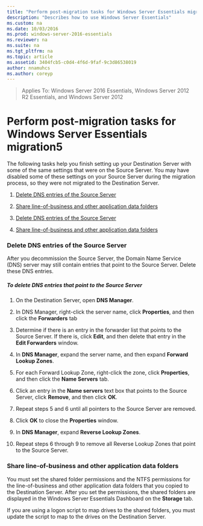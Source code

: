 ```yaml
---
title: "Perform post-migration tasks for Windows Server Essentials migration5"
description: "Describes how to use Windows Server Essentials"
ms.custom: na
ms.date: 10/03/2016
ms.prod: windows-server-2016-essentials
ms.reviewer: na
ms.suite: na
ms.tgt_pltfrm: na
ms.topic: article
ms.assetid: 3404fcb5-c0d4-4f6d-9faf-9c3d86538019
author: nnamuhcs
ms.author: coreyp
---
```


>Applies To: Windows Server 2016 Essentials, Windows Server 2012 R2 Essentials, and Windows Server 2012


# Perform post-migration tasks for Windows Server Essentials migration5
The following tasks help you finish setting up your Destination Server with some of the same settings that were on the Source Server. You may have disabled some of these settings on your Source Server during the migration process, so they were not migrated to the Destination Server.  
  

1.  [Delete DNS entries of the Source Server](Perform-post-migration-tasks-for-Windows-Server-Essentials-migration5.md#BKMK_DeleteDNSEntries)  
  
2.  [Share line-of-business and other application data folders](Perform-post-migration-tasks-for-Windows-Server-Essentials-migration5.md#BKMK_ShareLineOfBusinessAndOtherApplications)  

1.  [Delete DNS entries of the Source Server](../migrate/Perform-post-migration-tasks-for-Windows-Server-Essentials-migration5.md#BKMK_DeleteDNSEntries)  
  
2.  [Share line-of-business and other application data folders](../migrate/Perform-post-migration-tasks-for-Windows-Server-Essentials-migration5.md#BKMK_ShareLineOfBusinessAndOtherApplications)  

  
###  <a name="BKMK_DeleteDNSEntries"></a> Delete DNS entries of the Source Server  
 After you decommission the Source Server, the Domain Name Service (DNS) server may still contain entries that point to the Source Server. Delete these DNS entries.  
  
##### To delete DNS entries that point to the Source Server  
  
1.  On the Destination Server, open **DNS Manager**.  
  
2.  In DNS Manager, right-click the server name, click **Properties**, and then click the **Forwarders** tab  
  
3.  Determine if there is an entry in the forwarder list that points to the Source Server. If there is, click **Edit**, and then delete that entry in the **Edit Forwarders** window.  
  
4.  In **DNS Manager**, expand the server name, and then expand **Forward Lookup Zones**.  
  
5.  For each Forward Lookup Zone, right-click the zone, click **Properties**, and then click the **Name Servers** tab.  
  
6.  Click an entry in the **Name servers** text box that points to the Source Server, click **Remove**, and then click **OK**.  
  
7.  Repeat steps 5 and 6 until all pointers to the Source Server are removed.  
  
8.  Click **OK** to close the **Properties** window.  
  
9. In **DNS Manager**, expand **Reverse Lookup Zones**.  
  
10. Repeat steps 6 through 9 to remove all Reverse Lookup Zones that point to the Source Server.  
  
###  <a name="BKMK_ShareLineOfBusinessAndOtherApplications"></a> Share line-of-business and other application data folders  
 You must set the shared folder permissions and the NTFS permissions for the line-of-business and other application data folders that you copied to the Destination Server. After you set the permissions, the shared folders are displayed in the  Windows Server Essentials Dashboard on the **Storage** tab.  
  
 If you are using a logon script to map drives to the shared folders, you must update the script to map to the drives on the Destination Server.

